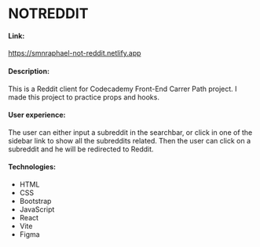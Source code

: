 # NOTREDDIT

#### Link:
https://smnraphael-not-reddit.netlify.app

#### Description:
This is a Reddit client for Codecademy Front-End Carrer Path project. I made this project to practice props and hooks.

#### User experience:
The user can either input a subreddit in the searchbar, or click in one of the sidebar link to show all the subreddits related. Then the user can click on a subreddit and he will be redirected to Reddit.

#### Technologies:
- HTML
- CSS
- Bootstrap
- JavaScript
- React
- Vite
- Figma
